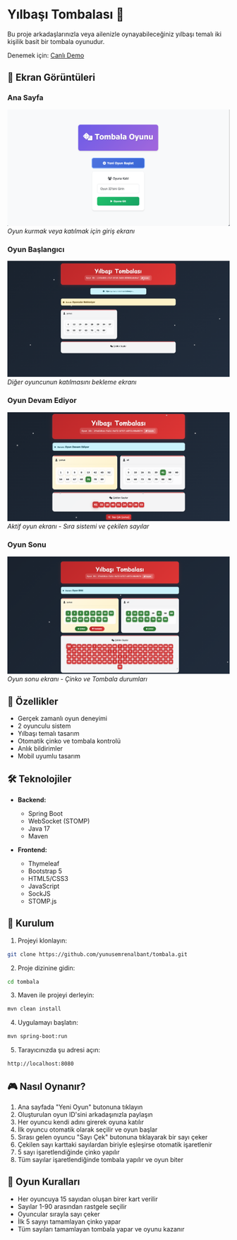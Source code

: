 # Yılbaşı Tombalası 🎄

Bu proje arkadaşlarınızla veya ailenizle oynayabileceğiniz yılbaşı temalı iki kişilik basit bir tombala oyunudur.

Denemek için: [Canlı Demo](https://tombala-production.up.railway.app/)

## 📸 Ekran Görüntüleri

### Ana Sayfa
![Ana Sayfa](screenshots/home.png)
*Oyun kurmak veya katılmak için giriş ekranı*

### Oyun Başlangıcı
![Oyun Başlangıcı](screenshots/waiting.png)
*Diğer oyuncunun katılmasını bekleme ekranı*

### Oyun Devam Ediyor
![Oyun Devam Ediyor](screenshots/playing.png)
*Aktif oyun ekranı - Sıra sistemi ve çekilen sayılar*

### Oyun Sonu
![Oyun Sonu](screenshots/finished.png)
*Oyun sonu ekranı - Çinko ve Tombala durumları*

## 🎯 Özellikler

- Gerçek zamanlı oyun deneyimi
- 2 oyunculu sistem
- Yılbaşı temalı tasarım
- Otomatik çinko ve tombala kontrolü
- Anlık bildirimler
- Mobil uyumlu tasarım

## 🛠️ Teknolojiler

- **Backend:**
  - Spring Boot
  - WebSocket (STOMP)
  - Java 17
  - Maven

- **Frontend:**
  - Thymeleaf
  - Bootstrap 5
  - HTML5/CSS3
  - JavaScript
  - SockJS
  - STOMP.js

## 🚀 Kurulum

1. Projeyi klonlayın:
```bash
git clone https://github.com/yunusemrenalbant/tombala.git
```

2. Proje dizinine gidin:
```bash
cd tombala
```

3. Maven ile projeyi derleyin:
```bash
mvn clean install
```

4. Uygulamayı başlatın:
```bash
mvn spring-boot:run
```

5. Tarayıcınızda şu adresi açın:
```
http://localhost:8080
```

## 🎮 Nasıl Oynanır?

1. Ana sayfada "Yeni Oyun" butonuna tıklayın
2. Oluşturulan oyun ID'sini arkadaşınızla paylaşın
3. Her oyuncu kendi adını girerek oyuna katılır
4. İlk oyuncu otomatik olarak seçilir ve oyun başlar
5. Sırası gelen oyuncu "Sayı Çek" butonuna tıklayarak bir sayı çeker
6. Çekilen sayı karttaki sayılardan biriyle eşleşirse otomatik işaretlenir
7. 5 sayı işaretlendiğinde çinko yapılır
8. Tüm sayılar işaretlendiğinde tombala yapılır ve oyun biter

## 🎯 Oyun Kuralları

- Her oyuncuya 15 sayıdan oluşan birer kart verilir
- Sayılar 1-90 arasından rastgele seçilir
- Oyuncular sırayla sayı çeker
- İlk 5 sayıyı tamamlayan çinko yapar
- Tüm sayıları tamamlayan tombala yapar ve oyunu kazanır
